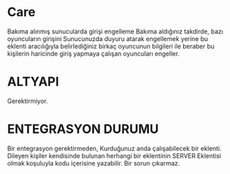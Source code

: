 # Care
Bakıma alınmış sunucularda girişi engelleme
Bakıma aldığınız takdirde, bazı oyuncuların girişini Sunucunuzda duyuru atarak engellemek yerine bu eklenti aracılığıyla belirlediğiniz birkaç oyuncunun bilgileri ile beraber bu kişilerin haricinde giriş yapmaya çalışan oyuncuları engeller.

# ALTYAPI
Gerektirmiyor.
# ENTEGRASYON DURUMU
Bir entegrasyon gerektirmeden, Kurduğunuz anda çalışabilecek bir eklenti. Dileyen kişiler kendisinde bulunan herhangi bir eklentinin SERVER Eklentisi olmak koşuluyla kodu içerisine yazabilir. Bir sorun çıkarmaz.
